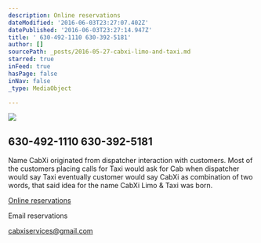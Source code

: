 ```yaml
---
description: Online reservations
dateModified: '2016-06-03T23:27:07.402Z'
datePublished: '2016-06-03T23:27:14.947Z'
title: ' 630-492-1110 630-392-5181'
author: []
sourcePath: _posts/2016-05-27-cabxi-limo-and-taxi.md
starred: true
inFeed: true
hasPage: false
inNav: false
_type: MediaObject

---
```

<article style=""><img src="https://s3-us-west-2.amazonaws.com/the-grid-img/p/623bae7a271b4f490763b172e9ee763fb34df742.png" /><h1> 630-492-1110 630-392-5181</h1><p>Name CabXi originated from dispatcher interaction with customers. Most of the customers placing calls for Taxi would ask for Cab when dispatcher would say Taxi eventually customer would say CabXi as combination of two words, that said idea for the name CabXi Limo &amp; Taxi was born.</p></article>

[Online reservations][0]

Email reservations

cabxiservices@gmail.com

[0]: http://www.taxicaller.com/booking.php "Bookings"